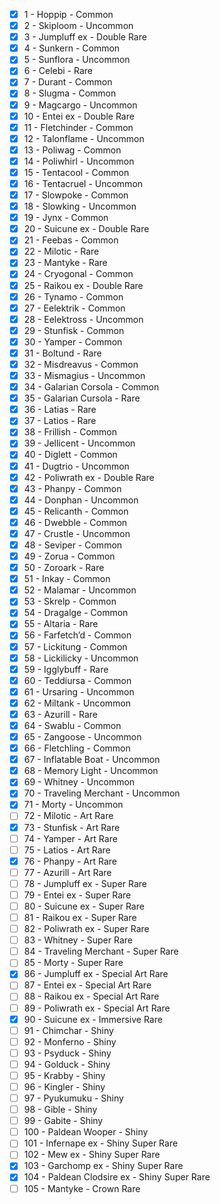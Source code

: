 - [x] 1 - Hoppip - Common 
- [x] 2 - Skiploom - Uncommon 
- [x] 3 - Jumpluff ex - Double Rare 
- [x] 4 - Sunkern - Common 
- [x] 5 - Sunflora - Uncommon 
- [x] 6 - Celebi - Rare 
- [x] 7 - Durant - Common 
- [x] 8 - Slugma - Common 
- [x] 9 - Magcargo - Uncommon 
- [x] 10 - Entei ex - Double Rare 
- [x] 11 - Fletchinder - Common 
- [x] 12 - Talonflame - Uncommon 
- [x] 13 - Poliwag - Common 
- [x] 14 - Poliwhirl - Uncommon 
- [x] 15 - Tentacool - Common 
- [x] 16 - Tentacruel - Uncommon 
- [x] 17 - Slowpoke - Common 
- [x] 18 - Slowking - Uncommon 
- [x] 19 - Jynx - Common 
- [x] 20 - Suicune ex - Double Rare 
- [x] 21 - Feebas - Common 
- [x] 22 - Milotic - Rare 
- [x] 23 - Mantyke - Rare 
- [x] 24 - Cryogonal - Common 
- [x] 25 - Raikou ex - Double Rare 
- [x] 26 - Tynamo - Common 
- [x] 27 - Eelektrik - Common 
- [x] 28 - Eelektross - Uncommon 
- [x] 29 - Stunfisk - Common 
- [x] 30 - Yamper - Common 
- [x] 31 - Boltund - Rare 
- [x] 32 - Misdreavus - Common 
- [x] 33 - Mismagius - Uncommon 
- [x] 34 - Galarian Corsola - Common 
- [x] 35 - Galarian Cursola - Rare 
- [x] 36 - Latias - Rare 
- [x] 37 - Latios - Rare 
- [x] 38 - Frillish - Common 
- [x] 39 - Jellicent - Uncommon 
- [x] 40 - Diglett - Common 
- [x] 41 - Dugtrio - Uncommon 
- [x] 42 - Poliwrath ex - Double Rare 
- [x] 43 - Phanpy - Common 
- [x] 44 - Donphan - Uncommon 
- [x] 45 - Relicanth - Common 
- [x] 46 - Dwebble - Common 
- [x] 47 - Crustle - Uncommon 
- [x] 48 - Seviper - Common 
- [x] 49 - Zorua - Common 
- [x] 50 - Zoroark - Rare 
- [x] 51 - Inkay - Common 
- [x] 52 - Malamar - Uncommon 
- [x] 53 - Skrelp - Common 
- [x] 54 - Dragalge - Common 
- [x] 55 - Altaria - Rare 
- [x] 56 - Farfetch’d - Common 
- [x] 57 - Lickitung - Common 
- [x] 58 - Lickilicky - Uncommon 
- [x] 59 - Igglybuff - Rare 
- [x] 60 - Teddiursa - Common 
- [x] 61 - Ursaring - Uncommon 
- [x] 62 - Miltank - Uncommon 
- [x] 63 - Azurill - Rare 
- [x] 64 - Swablu - Common 
- [x] 65 - Zangoose - Uncommon 
- [x] 66 - Fletchling - Common 
- [x] 67 - Inflatable Boat - Uncommon 
- [x] 68 - Memory Light - Uncommon 
- [x] 69 - Whitney - Uncommon 
- [x] 70 - Traveling Merchant - Uncommon 
- [x] 71 - Morty - Uncommon 
- [ ] 72 - Milotic - Art Rare 
- [x] 73 - Stunfisk - Art Rare 
- [ ] 74 - Yamper - Art Rare 
- [ ] 75 - Latios - Art Rare 
- [x] 76 - Phanpy - Art Rare 
- [ ] 77 - Azurill - Art Rare 
- [ ] 78 - Jumpluff ex - Super Rare 
- [ ] 79 - Entei ex - Super Rare 
- [ ] 80 - Suicune ex - Super Rare 
- [ ] 81 - Raikou ex - Super Rare 
- [ ] 82 - Poliwrath ex - Super Rare 
- [ ] 83 - Whitney - Super Rare 
- [ ] 84 - Traveling Merchant - Super Rare 
- [ ] 85 - Morty - Super Rare 
- [x] 86 - Jumpluff ex - Special Art Rare 
- [ ] 87 - Entei ex - Special Art Rare 
- [ ] 88 - Raikou ex - Special Art Rare 
- [ ] 89 - Poliwrath ex - Special Art Rare 
- [x] 90 - Suicune ex - Immersive Rare 
- [ ] 91 - Chimchar - Shiny 
- [ ] 92 - Monferno - Shiny 
- [ ] 93 - Psyduck - Shiny 
- [ ] 94 - Golduck - Shiny 
- [ ] 95 - Krabby - Shiny 
- [ ] 96 - Kingler - Shiny 
- [ ] 97 - Pyukumuku - Shiny 
- [ ] 98 - Gible - Shiny 
- [ ] 99 - Gabite - Shiny 
- [ ] 100 - Paldean Wooper - Shiny 
- [ ] 101 - Infernape ex - Shiny Super Rare 
- [ ] 102 - Mew ex - Shiny Super Rare 
- [x] 103 - Garchomp ex - Shiny Super Rare 
- [x] 104 - Paldean Clodsire ex - Shiny Super Rare 
- [ ] 105 - Mantyke - Crown Rare 
